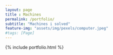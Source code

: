 ```yaml
--- 
layout: page
title : Machines
permalink: /portfolio/
subtitle: "Machines i solved" 
feature-img: "assets/img/pexels/computer.jpeg"
#tags: [Page]
---
```


{% include portfolio.html %}
